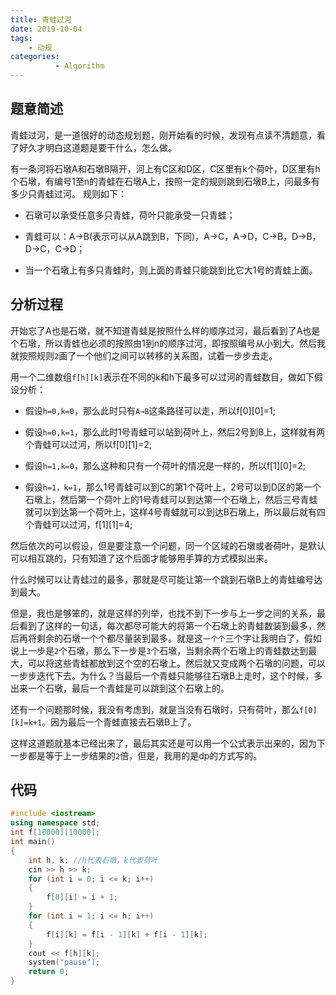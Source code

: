 ```yaml
---
title: 青蛙过河
date: 2019-10-04
tags: 
    - 动规
categories:
          - Algorithm
---
```

## 题意简述

青蛙过河，是一道很好的动态规划题，刚开始看的时候，发现有点读不清题意，看了好久才明白这道题是要干什么，怎么做。

有一条河将石墩A和石墩B隔开，河上有C区和D区，C区里有k个荷叶，D区里有h个石墩，有编号1至n的青蛙在石墩A上，按照一定的规则跳到石墩B上，问最多有多少只青蛙过河。
规则如下：

- 石墩可以承受任意多只青蛙，荷叶只能承受一只青蛙；

- 青蛙可以：A→B(表示可以从A跳到B，下同)，A→C，A→D，C→B，D→B，D→C，C→D；

- 当一个石墩上有多只青蛙时，则上面的青蛙只能跳到比它大1号的青蛙上面。

## 分析过程

开始忘了A也是石墩，就不知道青蛙是按照什么样的顺序过河，最后看到了A也是个石墩，所以青蛙也必须的按照由1到n的顺序过河，即按照编号从小到大。然后我就按照规则`2`画了一个他们之间可以转移的关系图，试着一步步去走。

用一个二维数组`f[h][k]`表示在不同的k和h下最多可以过河的青蛙数目，做如下假设分析：
- 假设`h=0,k=0`，那么此时只有`A→B`这条路径可以走，所以f[0][0]=1;

- 假设`h=0,k=1`，那么此时1号青蛙可以站到荷叶上，然后2号到B上，这样就有两个青蛙可以过河，所以f[0][1]=2;

- 假设`h=1,k=0`，那么这种和只有一个荷叶的情况是一样的，所以f[1][0]=2;

- 假设`h=1，k=1`，那么1号青蛙可以到C的第1个荷叶上，2号可以到D区的第一个石墩上，然后第一个荷叶上的1号青蛙可以到达第一个石墩上，然后三号青蛙就可以到达第一个荷叶上，这样4号青蛙就可以到达B石墩上，所以最后就有四个青蛙可以过河，f[1][1]=4;

然后依次的可以假设，但是要注意一个问题，同一个区域的石墩或者荷叶，是默认可以相互跳的，只有知道了这个后面才能够用手算的方式模拟出来。

什么时候可以让青蛙过的最多，那就是尽可能让第一个跳到石墩B上的青蛙编号达到最大。

但是，我也是够笨的，就是这样的列举，也找不到下一步与上一步之间的关系，最后看到了这样的一句话，每次都尽可能大的将第一个石墩上的青蛙数装到最多，然后再将剩余的石墩一个个都尽量装到最多。就是这`一个个`三个字让我明白了，假如说上一步是`2`个石墩，那么下一步是`3`个石墩，当剩余两个石墩上的青蛙数达到最大，可以将这些青蛙都放到这个空的石墩上。然后就又变成两个石墩的问题，可以一步步迭代下去。为什么？当最后一个青蛙只能够往石墩B上走时，这个时候，多出来一个石墩，最后一个青蛙是可以跳到这个石墩上的。

还有一个问题那时候，我没有考虑到，就是当没有石墩时，只有荷叶，那么`f[0][k]=k+1`。因为最后一个青蛙直接去石墩B上了。

这样这道题就基本已经出来了，最后其实还是可以用一个公式表示出来的，因为下一步都是等于上一步结果的`2`倍，但是，我用的是dp的方式写的。

## 代码

```cpp
#include <iostream>
using namespace std;
int f[10000][10000];
int main()
{
    int h, k; //h代表石墩，k代表荷叶
    cin >> h >> k;
    for (int i = 0; i <= k; i++)
    {
        f[0][i] = i + 1;
    }
    for (int i = 1; i <= h; i++)
    {
        f[i][k] = f[i - 1][k] + f[i - 1][k];
    }
    cout << f[h][k];
    system("pause");
    return 0;
}
```